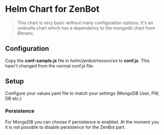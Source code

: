 # Helm Chart for ZenBot

>This chart is very basic without many configuration options. It's an umbrella chart which has a dependency to the mongodb chart from Bitnami.

## Configuration

Copy the **conf-sample.js** file in *helm/zenbot/resources* to **conf.js**. This hasn't changed from the normal conf.js file.

## Setup

Configure your values.yaml file to match your settings (MongoDB User, PW, DB etc.)

### Persistence
For MongoDB you can choose if persistence is enabled. At the moment you it is not possible to disable persistence for the ZenBot part.

